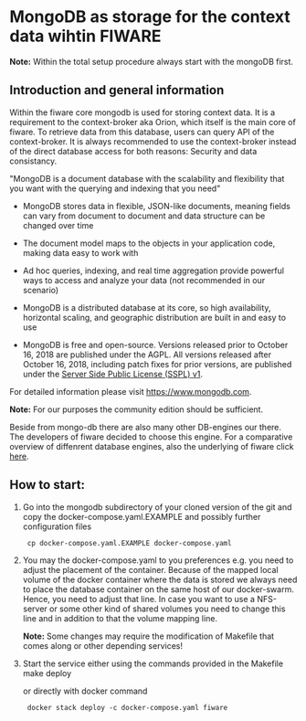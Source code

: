 # MongoDB as storage for the context data wihtin FIWARE

**Note:** Within the total setup procedure always start with the mongoDB first.

## Introduction and general information

Within the fiware core mongodb is used for storing context data. It is a requirement to the context-broker aka Orion, which itself is the main core of fiware.
To retrieve data from this database, users can query API of the context-broker.
It is always recommended to use the context-broker instead of the direct database access for both reasons: Security and data consistancy.

"MongoDB is a document database with the scalability and flexibility that you want with the querying and indexing that you need"

- MongoDB stores data in flexible, JSON-like documents, meaning fields can vary from document to document and data structure can be changed over time

- The document model maps to the objects in your application code, making data easy to work with

- Ad hoc queries, indexing, and real time aggregation provide powerful ways to access and analyze your data (not recommended in our scenario)

- MongoDB is a distributed database at its core, so high availability, horizontal scaling, and geographic distribution are built in and easy to use

- MongoDB is free and open-source. Versions released prior to October 16, 2018 are published under the AGPL. All versions released after October 16, 2018, including patch fixes for prior versions, are published under the [Server Side Public License (SSPL) v1](https://www.mongodb.com/licensing/server-side-public-license).

For detailed information please visit https://www.mongodb.com.

**Note:** For our purposes the community edition should be sufficient.

Beside from mongo-db there are also many other DB-engines our there. The developers of fiware decided to choose this engine. For a comparative overview of diffenrent database engines, also the underlying of fiware click
 [here](https://db-engines.com/en/system/CrateDB%3BInfluxDB%3BMongoDB).

## How to start:

1. Go into the mongodb subdirectory of your cloned version of the git and copy the docker-compose.yaml.EXAMPLE and possibly further configuration files

        cp docker-compose.yaml.EXAMPLE docker-compose.yaml

3. You may the docker-compose.yaml to you preferences e.g. you need to
adjust the placement of the container. Because of the mapped local volume of the
docker container where the data is stored we always need to place the database container on the same host of our docker-swarm. Hence, you need to adjust that line. In case you want to use a NFS-server or some other kind of shared volumes you need to change this line and in addition to that the volume mapping line.

      **Note:** Some changes may require the modification of Makefile that comes
      along or other depending services!

4. Start the service either using the commands provided in the Makefile
        make deploy

      or directly with docker command

        docker stack deploy -c docker-compose.yaml fiware
